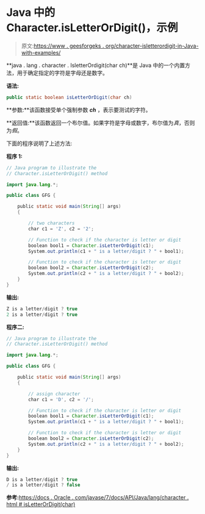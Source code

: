 # Java 中的 Character.isLetterOrDigit()，示例

> 原文:[https://www . geesforgeks . org/character-isletterordigit-in-Java-with-examples/](https://www.geeksforgeeks.org/character-isletterordigit-in-java-with-examples/)

**java . lang . character . IsletterOrdigit(char ch)**是 Java 中的一个内置方法，用于确定指定的字符是字母还是数字。

**语法:**

```java
public static boolean isLetterOrDigit(char ch)

```

**参数:**该函数接受单个强制参数 ***ch*** ，表示要测试的字符。

**返回值:**该函数返回一个布尔值。如果字符是字母或数字，布尔值为*真*，否则为*假*。

下面的程序说明了上述方法:

**程序 1:**

```java
// Java program to illustrate the
// Character.isLetterOrDigit() method

import java.lang.*;

public class GFG {

    public static void main(String[] args)
    {

        // two characters
        char c1 = 'Z', c2 = '2';

        // Function to check if the character is letter or digit
        boolean bool1 = Character.isLetterOrDigit(c1);
        System.out.println(c1 + " is a letter/digit ? " + bool1);

        // Function to check if the character is letter or digit
        boolean bool2 = Character.isLetterOrDigit(c2);
        System.out.println(c2 + " is a letter/digit ? " + bool2);
    }
}
```

**输出:**

```java
Z is a letter/digit ? true
2 is a letter/digit ? true

```

**程序二:**

```java
// Java program to illustrate the
// Character.isLetterOrDigit() method

import java.lang.*;

public class GFG {

    public static void main(String[] args)
    {

        // assign character
        char c1 = 'D', c2 = '/';

        // Function to check if the character is letter or digit
        boolean bool1 = Character.isLetterOrDigit(c1);
        System.out.println(c1 + " is a letter/digit ? " + bool1);

        // Function to check if the character is letter or digit
        boolean bool2 = Character.isLetterOrDigit(c2);
        System.out.println(c2 + " is a letter/digit ? " + bool2);
    }
}
```

**输出:**

```java
D is a letter/digit ? true
/ is a letter/digit ? false

```

**参考:**[https://docs . Oracle . com/javase/7/docs/API/Java/lang/character . html # isLetterOrDigit(char)](https://docs.oracle.com/javase/7/docs/api/java/lang/Character.html#isLetterOrDigit(char))
